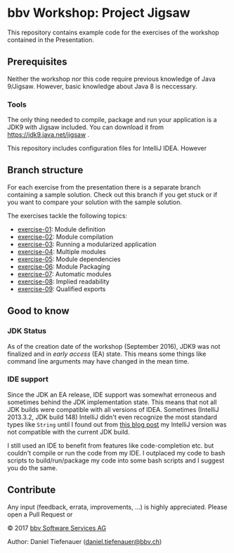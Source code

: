 # bbv Workshop: Project Jigsaw
This repository contains example code for the exercises of the workshop contained in the Presentation.
## Prerequisites
Neither the workshop nor this code require previous knowledge of Java 9/Jigsaw. However, basic knowledge about
Java 8 is neccessary.
### Tools
The only thing needed to compile, package and run your application is a JDK9 with Jigsaw included. 
You can download it from https://jdk9.java.net/jigsaw .

This repository includes configuration files for IntelliJ IDEA. However

## Branch structure
For each exercise from the presentation there is a separate branch containing a sample solution. 
Check out this branch if you get stuck or if you want to compare your solution with the sample solution.

The exercises tackle the following topics:
- [exercise-01](/bbvch/jigsaw-workshop/tree/exercise-01): Module definition
- [exercise-02](/bbvch/jigsaw-workshop/tree/exercise-02): Module compilation
- [exercise-03](/bbvch/jigsaw-workshop/tree/exercise-03): Running a modularized application
- [exercise-04](/bbvch/jigsaw-workshop/tree/exercise-04): Multiple modules
- [exercise-05](/bbvch/jigsaw-workshop/tree/exercise-05): Module dependencies
- [exercise-06](/bbvch/jigsaw-workshop/tree/exercise-06): Module Packaging
- [exercise-07](/bbvch/jigsaw-workshop/tree/exercise-07): Automatic modules
- [exercise-08](/bbvch/jigsaw-workshop/tree/exercise-08): Implied readability
- [exercise-09](/bbvch/jigsaw-workshop/tree/exercise-09): Qualified exports

## Good to know
### JDK Status
As of the creation date of the workshop (September 2016), JDK9 was not finalized and in *early access* (EA) state. This means some things like 
command line arguments may have changed in the mean time.

### IDE support
Since the JDK an EA release, IDE support was somewhat erroneous and sometimes behind the JDK implementation state.
This means that not all JDK builds were compatible with all versions of IDEA. Sometimes (IntelliJ 2013.3.2, JDK build 148) 
IntelliJ didn't even recognize the most standard types like `String` until I found out from [this blog post](https://blog.jetbrains.com/idea/2016/12/intellij-idea-2016-3-1-is-out/) 
my IntelliJ version was not compatible with the current JDK build.

I still used an IDE to benefit from features like code-completion etc. but couldn't compile or run the code from my IDE. 
I outplaced my code to bash scripts to build/run/package my code into some bash scripts and I suggest you do the same.

## Contribute
Any input (feedback, errata, improvements, ...) is highly appreciated. Please open a Pull Request or

&copy; 2017 [bbv Software Services AG](http://bbv.ch/)

Author: Daniel Tiefenauer (daniel.tiefenauer@bbv.ch) 